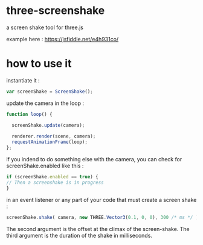 # three-screenshake
a screen shake tool for three.js   

example here : https://jsfiddle.net/e4h931co/


# how to use it
  
instantiate it :

```javascript
var screenShake = ScreenShake();
```
  

update the camera in the loop :
```javascript
function loop() {

  screenShake.update(camera);
  
  renderer.render(scene, camera);
  requestAnimationFrame(loop);
};
```
  
if you indend to do something else with the camera, you can check for screenShake.enabled like this :
```javascript
if (screenShake.enabled == true) {
// Then a screenshake is in progress
}
```
   

in an event listener or any part of your code that must create a screen shake :  
```javascript
screenShake.shake( camera, new THREE.Vector3(0.1, 0, 0), 300 /* ms */ );
```
The second argument is the offset at the climax of the screen-shake.
The third argument is the duration of the shake in milliseconds.
